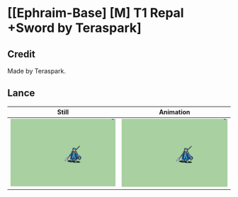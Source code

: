 # [\[Ephraim-Base\] \[M\] T1 Repal +Sword by Teraspark]

## Credit

Made by Teraspark.
	
## Lance

| Still | Animation |
| :---: | :-------: |
| ![Lance still](./Lance_000.png) | ![Lance animation](./Lance.gif) |
